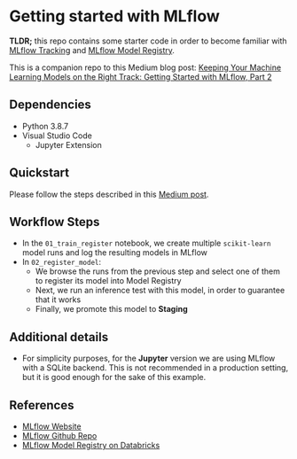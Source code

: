 # Getting started with MLflow

**TLDR;** this repo contains some starter code in order to become familiar with [MLflow Tracking](https://www.mlflow.org/docs/latest/tracking.html) and [MLflow Model Registry](https://www.mlflow.org/docs/latest/model-registry.html).

This is a companion repo to this Medium blog post: [Keeping Your Machine Learning Models on the Right Track: Getting Started with MLflow, Part 2](https://medium.com/@rafaelpierre/keeping-your-machine-learning-models-on-the-right-track-getting-started-with-mlflow-part-2-bbc980a1f8dc)

## Dependencies

* Python 3.8.7
* Visual Studio Code
    * Jupyter Extension

## Quickstart

Please follow the steps described in this [Medium post](https://medium.com/@rafaelpierre/keeping-your-machine-learning-models-on-the-right-track-getting-started-with-mlflow-part-2-bbc980a1f8dc).

## Workflow Steps

* In the `01_train_register` notebook, we create multiple `scikit-learn` model runs and log the resulting models in MLflow
* In `02_register_model`:
    * We browse the runs from the previous step and select one of them to register its model into Model Registry
    * Next, we run an inference test with this model, in order to guarantee that it works
    * Finally, we promote this model to **Staging**

## Additional details

* For simplicity purposes, for the **Jupyter** version we are using MLflow with a SQLite backend. This is not recommended in a production setting, but it is good enough for the sake of this example.

## References

* [MLflow Website](https://mlflow.org/)
* [MLflow Github Repo](https://www.github.com/mlflow/mlflow)
* [MLflow Model Registry on Databricks](https://docs.databricks.com/applications/mlflow/model-registry.html)
